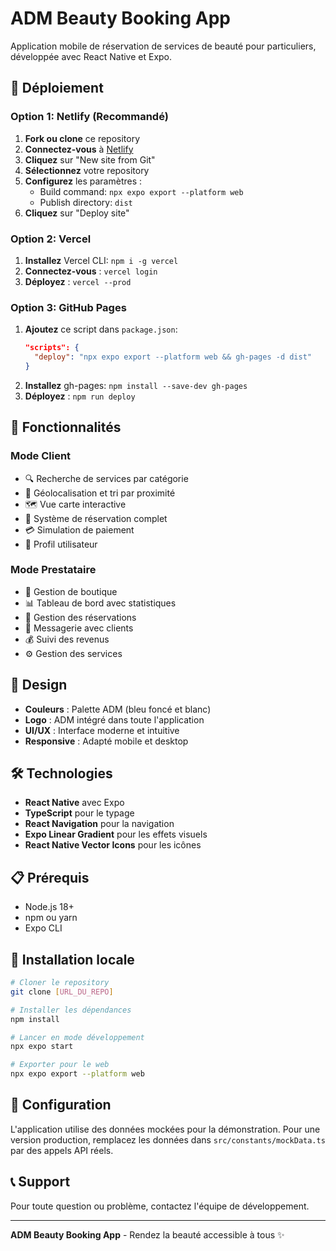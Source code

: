 # ADM Beauty Booking App

Application mobile de réservation de services de beauté pour particuliers, développée avec React Native et Expo.

## 🚀 Déploiement

### Option 1: Netlify (Recommandé)

1. **Fork ou clone** ce repository
2. **Connectez-vous** à [Netlify](https://netlify.com)
3. **Cliquez** sur "New site from Git"
4. **Sélectionnez** votre repository
5. **Configurez** les paramètres :
   - Build command: `npx expo export --platform web`
   - Publish directory: `dist`
6. **Cliquez** sur "Deploy site"

### Option 2: Vercel

1. **Installez** Vercel CLI: `npm i -g vercel`
2. **Connectez-vous** : `vercel login`
3. **Déployez** : `vercel --prod`

### Option 3: GitHub Pages

1. **Ajoutez** ce script dans `package.json`:
   ```json
   "scripts": {
     "deploy": "npx expo export --platform web && gh-pages -d dist"
   }
   ```
2. **Installez** gh-pages: `npm install --save-dev gh-pages`
3. **Déployez** : `npm run deploy`

## 📱 Fonctionnalités

### Mode Client
- 🔍 Recherche de services par catégorie
- 📍 Géolocalisation et tri par proximité
- 🗺️ Vue carte interactive
- 📅 Système de réservation complet
- 💳 Simulation de paiement
- 👤 Profil utilisateur

### Mode Prestataire
- 🏪 Gestion de boutique
- 📊 Tableau de bord avec statistiques
- 📅 Gestion des réservations
- 💬 Messagerie avec clients
- 💰 Suivi des revenus
- ⚙️ Gestion des services

## 🎨 Design

- **Couleurs** : Palette ADM (bleu foncé et blanc)
- **Logo** : ADM intégré dans toute l'application
- **UI/UX** : Interface moderne et intuitive
- **Responsive** : Adapté mobile et desktop

## 🛠️ Technologies

- **React Native** avec Expo
- **TypeScript** pour le typage
- **React Navigation** pour la navigation
- **Expo Linear Gradient** pour les effets visuels
- **React Native Vector Icons** pour les icônes

## 📋 Prérequis

- Node.js 18+
- npm ou yarn
- Expo CLI

## 🚀 Installation locale

```bash
# Cloner le repository
git clone [URL_DU_REPO]

# Installer les dépendances
npm install

# Lancer en mode développement
npx expo start

# Exporter pour le web
npx expo export --platform web
```

## 🔧 Configuration

L'application utilise des données mockées pour la démonstration. Pour une version production, remplacez les données dans `src/constants/mockData.ts` par des appels API réels.

## 📞 Support

Pour toute question ou problème, contactez l'équipe de développement.

---

**ADM Beauty Booking App** - Rendez la beauté accessible à tous ✨ 
